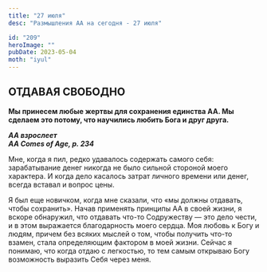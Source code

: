 ```yaml
---
title: "27 июля"
desc: "Размышления АА на сегодня - 27 июля"

id: "209"
heroImage: ""
pubDate: 2023-05-04
moth: "iyul"
---
```


## ОТДАВАЯ СВОБОДНО

**Мы принесем любые жертвы для сохранения единства АА. Мы сделаем это потому,
что научились любить Бога и друг друга.**

**_АА взрослеет  
AA Comes of Age, p. 234_**

Мне, когда я пил, редко удавалось содержать самого себя: зарабатывание денег
никогда не было сильной стороной моего характера. И когда дело касалось затрат
личного времени или денег, всегда вставал и вопрос цены.

Я был еще новичком, когда мне сказали, что «мы должны отдавать, чтобы
сохранить». Начав применять принципы АА в своей жизни, я вскоре обнаружил, что
отдавать что-то Содружеству — это дело чести, и в этом выражается
благодарность моего сердца. Моя любовь к Богу и людям, причем без всяких
мыслей о том, чтобы получить что-то взамен, стала определяющим фактором в моей
жизни. Сейчас я понимаю, что когда отдаю с легкостью, то тем самым открываю
Богу возможность выразить Себя через меня.
